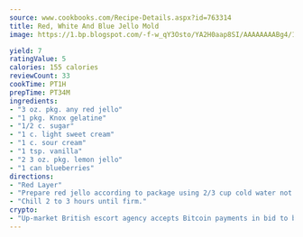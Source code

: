 ```yaml
---
source: www.cookbooks.com/Recipe-Details.aspx?id=763314
title: Red, White And Blue Jello Mold
image: https://1.bp.blogspot.com/-f-w_qY3Osto/YA2H0aap8SI/AAAAAAAABg4/17myAO5s9b8JksYvWDXpYkaDlcY0g6k_gCLcBGAsYHQ/s296/3.png

yield: 7
ratingValue: 5
calories: 155 calories
reviewCount: 33
cookTime: PT1H
prepTime: PT34M
ingredients:
- "3 oz. pkg. any red jello"
- "1 pkg. Knox gelatine"
- "1/2 c. sugar"
- "1 c. light sweet cream"
- "1 c. sour cream"
- "1 tsp. vanilla"
- "2 3 oz. pkg. lemon jello"
- "1 can blueberries"
directions:
- "Red Layer"
- "Prepare red jello according to package using 2/3 cup cold water not 1 cup."
- "Chill 2 to 3 hours until firm."
crypto:
- "Up-market British escort agency accepts Bitcoin payments in bid to boost worker safety and client anonymity."
---
```

